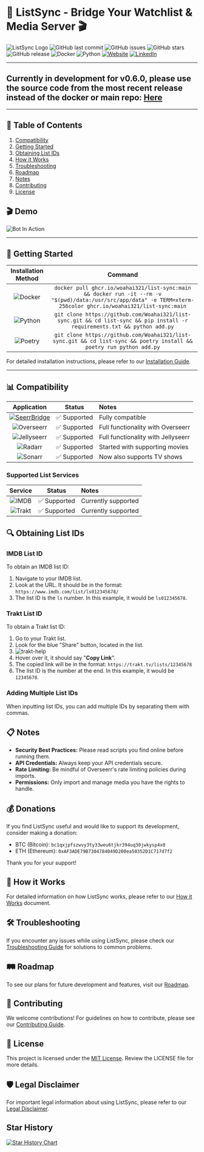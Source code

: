 # 🍿 ListSync - Bridge Your Watchlist & Media Server 🎬

![ListSync Logo](https://share.woahlab.com/-Tdgu2viusH)
![GitHub last commit](https://img.shields.io/github/last-commit/woahai321/list-sync?style=for-the-badge&logo=github)
![GitHub issues](https://img.shields.io/github/issues/woahai321/list-sync?style=for-the-badge&logo=github)
![GitHub stars](https://img.shields.io/github/stars/woahai321/list-sync?style=for-the-badge&logo=github)
![GitHub release](https://img.shields.io/github/v/release/woahai321/list-sync?style=for-the-badge&logo=github)
![Docker](https://img.shields.io/badge/Docker-ready-blue?style=for-the-badge&logo=docker)
![Python](https://img.shields.io/badge/Python-3.7%2B-blue?style=for-the-badge&logo=python)
[![Website](https://img.shields.io/badge/Website-soluify.com-blue?style=for-the-badge&logo=data:image/png;base64,iVBORw0KGgoAAAANSUhEUgAAABAAAAAQCAYAAAAf8/9hAAAACXBIWXMAAAsTAAALEwEAmpwYAAABKElEQVQ4jZXTMUoDQRQG4C+7YmFhYSHYWFgIHkAQPICFhYcQBEEQxGNYWHgIC0H0BsELWFhYWAQLC2GzxSzsLrOz2f0hMDDvzXvfzLz3ZkopKKMxxrjHJc7wjjd0UgpfZRYVgbM4P2AevZzEHlZwiU5KYa8QmMUNtnCMh5TCqCR0jgF6eEQfq1jHFfbRxHFKYVQQWMQIZxjGehObeEUH7ZTCJCcYx2Ub99jGEEtYwDnWsIk2LlIK/ZzALK7RwlKsPWMppfAc/m+0UwrTnKCBHt7iZnlp5/GCVkrhKyd4wg5WYv6NTkrhNSdoRd0b2Cg0z0dOcIj9uHnePG/+t/k3wR/kyUNUdQE+UAAAAABJRU5ErkJgg==)](https://soluify.com/)
[![LinkedIn](https://img.shields.io/badge/LinkedIn-blue?style=for-the-badge&logo=linkedin)](https://www.linkedin.com/company/soluify)

----
## Currently in development for v0.6.0, please use the source code from the most recent release instead of the docker or main repo: [Here](https://github.com/Woahai321/list-sync/releases/tag/v0.5.1)
----

## 📜 Table of Contents

1. [Compatibility](#-compatibility)
2. [Getting Started](#-getting-started)
3. [Obtaining List IDs](#-obtaining-list-ids)
4. [How it Works](/docs/how-it-works.md)
5. [Troubleshooting](/docs/troubleshooting.md)
6. [Roadmap](/docs/roadmap.md)
7. [Notes](#-notes)
8. [Contributing](#-contributing)
9. [License](#-license)

## 🎬 Demo

![Bot In Action](https://share.woahlab.com/-BZtwSD96LN)

---

## 🚀 Getting Started

|                                    Installation Method                                     |                                                                                  Command                                                                                   |
| :----------------------------------------------------------------------------------------: | :------------------------------------------------------------------------------------------------------------------------------------------------------------------------: |
| ![Docker](https://img.shields.io/badge/Docker-ready-blue?style=for-the-badge&logo=docker)  | `docker pull ghcr.io/woahai321/list-sync:main && docker run -it --rm -v "$(pwd)/data:/usr/src/app/data" -e TERM=xterm-256color ghcr.io/woahai321/list-sync:main` |
| ![Python](https://img.shields.io/badge/Python-3.7%2B-blue?style=for-the-badge&logo=python) | `git clone https://github.com/Woahai321/list-sync.git && cd list-sync && pip install -r requirements.txt && python add.py` |
| ![Poetry](https://img.shields.io/badge/Poetry-ready-blue?style=for-the-badge&logo=poetry)  | `git clone https://github.com/Woahai321/list-sync.git && cd list-sync && poetry install && poetry run python add.py` |

For detailed installation instructions, please refer to our [Installation Guide](/docs/installation.md).

---

## 📊 Compatibility

|                                                                                                                                                                                                                                                                                     Application                                                                                                                                                                                                                                                                                     |    Status    | Notes                              |
| :---------------------------------------------------------------------------------------------------------------------------------------------------------------------------------------------------------------------------------------------------------------------------------------------------------------------------------------------------------------------------------------------------------------------------------------------------------------------------------------------------------------------------------------------------------------------------------: | :----------: | :--------------------------------- |
|                                                                                                                                                                                                                [![SeerrBridge](https://img.shields.io/badge/SeerrBridge-Compatible-blue?style=for-the-badge&logo=github)](https://github.com/Woahai321/SeerrBridge)                                                                                                                                                                                                                 | ✅ Supported | Fully compatible                   |
|  ![Overseerr](https://img.shields.io/badge/Overseerr-1.33.2+-blue?style=for-the-badge&logo=data:image/png;base64,iVBORw0KGgoAAAANSUhEUgAAABAAAAAQCAYAAAAf8/9hAAAACXBIWXMAAAsTAAALEwEAmpwYAAABB0lEQVQ4jZXTMUoDQRQG4C+7YmFhYSHYWFgIHkAQPICFhYcQBEEQxGNYWHgIC0H0BsELWFhYWAQLC2GzxSzsLrOz2f0hMDDvzXvfzLz3ZkopKKMxxrjHJc7wjjd0UgpfZRYVgbM4P2AevZzEHlZwiU5KYa8QmMUNtnCMh5TCqCR0jgF6eEQfq1jHFfbRxHFKYVQQWMQIZxjGehObeEUH7ZTCJCcYx2Ub99jGEEtYwDnWsIk2LlIK/ZzALK7RwlKsPWMppfAc/m+0UwrTnKCBHt7iZnlp5/GCVkrhKyd4wg5WYv6NTkrhNSdoRd0b2Cg0z0dOcIj9uHnePG/+t/k3wR/kyUNUdQE+UAAAAABJRU5ErkJgg==)   | ✅ Supported | Full functionality with Overseerr  |
| ![Jellyseerr](https://img.shields.io/badge/Jellyseerr-1.9.2+-purple?style=for-the-badge&logo=data:image/png;base64,iVBORw0KGgoAAAANSUhEUgAAABAAAAAQCAYAAAAf8/9hAAAACXBIWXMAAAsTAAALEwEAmpwYAAABB0lEQVQ4jZXTMUoDQRQG4C+7YmFhYSHYWFgIHkAQPICFhYcQBEEQxGNYWHgIC0H0BsELWFhYWAQLC2GzxSzsLrOz2f0hMDDvzXvfzLz3ZkopKKMxxrjHJc7wjjd0UgpfZRYVgbM4P2AevZzEHlZwiU5KYa8QmMUNtnCMh5TCqCR0jgF6eEQfq1jHFfbRxHFKYVQQWMQIZxjGehObeEUH7ZTCJCcYx2Ub99jGEEtYwDnWsIk2LlIK/ZzALK7RwlKsPWMppfAc/m+0UwrTnKCBHt7iZnlp5/GCVkrhKyd4wg5WYv6NTkrhNSdoRd0b2Cg0z0dOcIj9uHnePG/+t/k3wR/kyUNUdQE+UAAAAABJRU5ErkJgg==) | ✅ Supported | Full functionality with Jellyseerr |
|    ![Radarr](https://img.shields.io/badge/Radarr-5.11.0+-orange?style=for-the-badge&logo=data:image/png;base64,iVBORw0KGgoAAAANSUhEUgAAABAAAAAQCAYAAAAf8/9hAAAACXBIWXMAAAsTAAALEwEAmpwYAAABKElEQVQ4jZXTMUoDQRQG4C+7YmFhYSHYWFgIHkAQPICFhYcQBEEQxGNYWHgIC0H0BsELWFhYWAQLC2GzxSzsLrOz2f0hMDDvzXvfzLz3ZkopKKMxxrjHJc7wjjd0UgpfZRYVgbM4P2AevZzEHlZwiU5KYa8QmMUNtnCMh5TCqCR0jgF6eEQfq1jHFfbRxHFKYVQQWMQIZxjGehObeEUH7ZTCJCcYx2Ub99jGEEtYwDnWsIk2LlIK/ZzALK7RwlKsPWMppfAc/m+0UwrTnKCBHt7iZnlp5/GCVkrhKyd4wg5WYv6NTkrhNSdoRd0b2Cg0z0dOcIj9uHnePG/+t/k3wR/kyUNUdQE+UAAAAABJRU5ErkJgg==)     | ✅ Supported | Started with supporting movies     |
|     ![Sonarr](https://img.shields.io/badge/Sonarr-4.0.9+-5cad7b?style=for-the-badge&logo=data:image/png;base64,iVBORw0KGgoAAAANSUhEUgAAABAAAAAQCAYAAAAf8/9hAAAACXBIWXMAAAsTAAALEwEAmpwYAAABB0lEQVQ4jZXTMUoDQRQG4C+7YmFhYSHYWFgIHkAQPICFhYcQBEEQxGNYWHgIC0H0BsELWFhYWAQLC2GzxSzsLrOz2f0hMDDvzXvfzLz3ZkopKKMxxrjHJc7wjjd0UgpfZRYVgbM4P2AevZzEHlZwiU5KYa8QmMUNtnCMh5TCqCR0jgF6eEQfq1jHFfbRxHFKYVQQWMQIZxjGehObeEUH7ZTCJCcYx2Ub99jGEEtYwDnWsIk2LlIK/ZzALK7RwlKsPWMppfAc/m+0UwrTnKCBHt7iZnlp5/GCVkrhKyd4wg5WYv6NTkrhNSdoRd0b2Cg0z0dOcIj9uHnePG/+t/k3wR/kyUNUdQE+UAAAAABJRU5ErkJgg==)     | ✅ Supported | Now also supports TV shows         |

### Supported List Services

|                                                                                                                                                                                                                                                                              Service                                                                                                                                                                                                                                                                              |    Status    | Notes               |
| :---------------------------------------------------------------------------------------------------------------------------------------------------------------------------------------------------------------------------------------------------------------------------------------------------------------------------------------------------------------------------------------------------------------------------------------------------------------------------------------------------------------------------------------------------------------: | :----------: | :------------------ |
|  ![IMDB](https://img.shields.io/badge/IMDB-green?style=for-the-badge&logo=data:image/png;base64,iVBORw0KGgoAAAANSUhEUgAAABAAAAAQCAYAAAAf8/9hAAAACXBIWXMAAAsTAAALEwEAmpwYAAABKElEQVQ4jZXTMUoDQRQG4C+7YmFhYSHYWFgIHkAQPICFhYcQBEEQxGNYWHgIC0H0BsELWFhYWAQLC2GzxSzsLrOz2f0hMDDvzXvfzLz3ZkopKKMxxrjHJc7wjjd0UgpfZRYVgbM4P2AevZzEHlZwiU5KYa8QmMUNtnCMh5TCqCR0jgF6eEQfq1jHFfbRxHFKYVQQWMQIZxjGehObeEUH7ZTCJCcYx2Ub99jGEEtYwDnWsIk2LlIK/ZzALK7RwlKsPWMppfAc/m+0UwrTnKCBHt7iZnlp5/GCVkrhKyd4wg5WYv6NTkrhNSdoRd0b2Cg0z0dOcIj9uHnePG/+t/k3wR/kyUNUdQE+UAAAAABJRU5ErkJgg==)  | ✅ Supported | Currently supported |
| ![Trakt](https://img.shields.io/badge/Trakt-green?style=for-the-badge&logo=data:image/png;base64,iVBORw0KGgoAAAANSUhEUgAAABAAAAAQCAYAAAAf8/9hAAAACXBIWXMAAAsTAAALEwEAmpwYAAABKElEQVQ4jZXTMUoDQRQG4C+7YmFhYSHYWFgIHkAQPICFhYcQBEEQxGNYWHgIC0H0BsELWFhYWAQLC2GzxSzsLrOz2f0hMDDvzXvfzLz3ZkopKKMxxrjHJc7wjjd0UgpfZRYVgbM4P2AevZzEHlZwiU5KYa8QmMUNtnCMh5TCqCR0jgF6eEQfq1jHFfbRxHFKYVQQWMQIZxjGehObeEUH7ZTCJCcYx2Ub99jGEEtYwDnWsIk2LlIK/ZzALK7RwlKsPWMppfAc/m+0UwrTnKCBHt7iZnlp5/GCVkrhKyd4wg5WYv6NTkrhNSdoRd0b2Cg0z0dOcIj9uHnePG/+t/k3wR/kyUNUdQE+UAAAAABJRU5ErkJgg==) | ✅ Supported | Currently supported |

## 🔍 Obtaining List IDs

### IMDB List ID

To obtain an IMDB list ID:

1. Navigate to your IMDB list.
2. Look at the URL. It should be in the format: `https://www.imdb.com/list/ls012345678/`
3. The list ID is the `ls` number. In this example, it would be `ls012345678`.

### Trakt List ID

To obtain a Trakt list ID:

1. Go to your Trakt list.
2. Look for the blue "Share" button, located in the list.
3. ![trakt-help](https://share.woahlab.com/-Nx5VJnbUEY)
4. Hover over it, it should say "**Copy Link**".
5. The copied link will be in the format: `https://trakt.tv/lists/12345678`
6. The list ID is the number at the end. In this example, it would be `12345678`.

### Adding Multiple List IDs

When inputting list IDs, you can add multiple IDs by separating them with commas.

## 📋 Notes

- **Security Best Practices:** Please read scripts you find online before running them.
- **API Credentials:** Always keep your API credentials secure.
- **Rate Limiting:** Be mindful of Overseerr's rate limiting policies during imports.
- **Permissions:** Only import and manage media you have the rights to handle.

## 💰 Donations

If you find ListSync useful and would like to support its development, consider making a donation:

- BTC (Bitcoin): `bc1qxjpfszwvy3ty33weu6tjkr394uq30jwkysp4x0`
- ETH (Ethereum): `0xAF3ADE79B7304784049D200ea50352D1C717d7f2`

Thank you for your support!

## 🔎 How it Works

For detailed information on how ListSync works, please refer to our [How it Works](/docs/how-it-works.md) document.

## 🛠 Troubleshooting

If you encounter any issues while using ListSync, please check our [Troubleshooting Guide](/docs/troubleshooting.md) for solutions to common problems.

## 🛤️ Roadmap

To see our plans for future development and features, visit our [Roadmap](/docs/roadmap.md).

## 🤝 Contributing

We welcome contributions! For guidelines on how to contribute, please see our [Contributing Guide](/docs/contributing.md).

## 📄 License

This project is licensed under the [MIT License](https://opensource.org/license/mit). Review the LICENSE file for more details.

## 🛡️ Legal Disclaimer

For important legal information about using ListSync, please refer to our [Legal Disclaimer](/docs/legal-disclaimer.md).

## Star History

[![Star History Chart](https://api.star-history.com/svg?repos=Woahai321/list-sync&type=Date)](https://star-history.com/#Woahai321/list-sync&Date)
